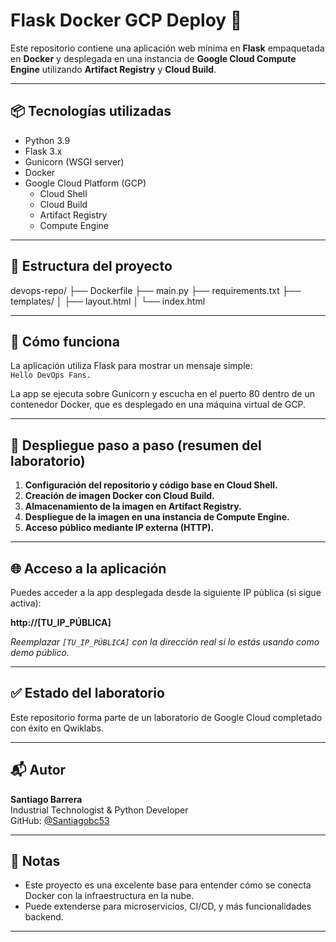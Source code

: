 # Flask Docker GCP Deploy 🚀

Este repositorio contiene una aplicación web mínima en **Flask** empaquetada en **Docker** y desplegada en una instancia de **Google Cloud Compute Engine** utilizando **Artifact Registry** y **Cloud Build**.

---

## 📦 Tecnologías utilizadas

- Python 3.9
- Flask 3.x
- Gunicorn (WSGI server)
- Docker
- Google Cloud Platform (GCP)
  - Cloud Shell
  - Cloud Build
  - Artifact Registry
  - Compute Engine

---

## 📁 Estructura del proyecto
devops-repo/
├── Dockerfile
├── main.py
├── requirements.txt
├── templates/
│ ├── layout.html
│ └── index.html


---

## 🔧 Cómo funciona

La aplicación utiliza Flask para mostrar un mensaje simple:  
`Hello DevOps Fans.`

La app se ejecuta sobre Gunicorn y escucha en el puerto 80 dentro de un contenedor Docker, que es desplegado en una máquina virtual de GCP.

---

## 🚀 Despliegue paso a paso (resumen del laboratorio)

1. **Configuración del repositorio y código base en Cloud Shell.**
2. **Creación de imagen Docker con Cloud Build.**
3. **Almacenamiento de la imagen en Artifact Registry.**
4. **Despliegue de la imagen en una instancia de Compute Engine.**
5. **Acceso público mediante IP externa (HTTP).**

---

## 🌐 Acceso a la aplicación

Puedes acceder a la app desplegada desde la siguiente IP pública (si sigue activa):

**http://[TU_IP_PÚBLICA]**

_Reemplazar `[TU_IP_PÚBLICA]` con la dirección real si lo estás usando como demo público._

---

## ✅ Estado del laboratorio

Este repositorio forma parte de un laboratorio de Google Cloud completado con éxito en Qwiklabs.

---

## 📬 Autor

**Santiago Barrera**  
Industrial Technologist & Python Developer  
GitHub: [@Santiagobc53](https://github.com/Santiagobc53)

---

## 📌 Notas

- Este proyecto es una excelente base para entender cómo se conecta Docker con la infraestructura en la nube.
- Puede extenderse para microservicios, CI/CD, y más funcionalidades backend.

---




